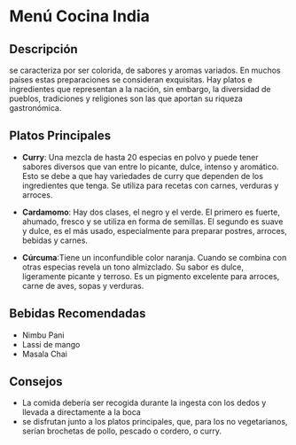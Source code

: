 # Menú Cocina India

## Descripción
se caracteriza por ser colorida, de sabores y aromas variados. En muchos países estas preparaciones se consideran exquisitas. Hay platos e ingredientes que representan a la nación, sin embargo, la diversidad de pueblos, tradiciones y religiones son las que aportan su riqueza gastronómica.

## Platos Principales
- **Curry**: Una mezcla de hasta 20 especias en polvo y puede tener sabores diversos que van entre lo picante, dulce, intenso y aromático. Esto se debe a que hay variedades de curry que dependen de los ingredientes que tenga. Se utiliza para recetas con carnes, verduras y arroces. 

- **Cardamomo**: Hay dos clases, el negro y el verde. El primero es fuerte, ahumado, fresco y se utiliza en forma de semillas. El segundo es suave y dulce, es el más usado, especialmente para preparar postres, arroces, bebidas y carnes.

- **Cúrcuma**:Tiene un inconfundible color naranja. Cuando se combina con otras especias revela un tono almizclado. Su sabor es dulce, ligeramente picante y terroso. Es un pigmento excelente para arroces, carne de aves, sopas y verduras.

## Bebidas Recomendadas
- Nimbu Pani
- Lassi de mango
- Masala Chai

## Consejos
- La comida debería ser recogida durante la ingesta con los dedos y llevada a directamente a la boca
- se disfrutan junto a los platos principales, que, para los no vegetarianos, serían brochetas de pollo, pescado o cordero, o curry.